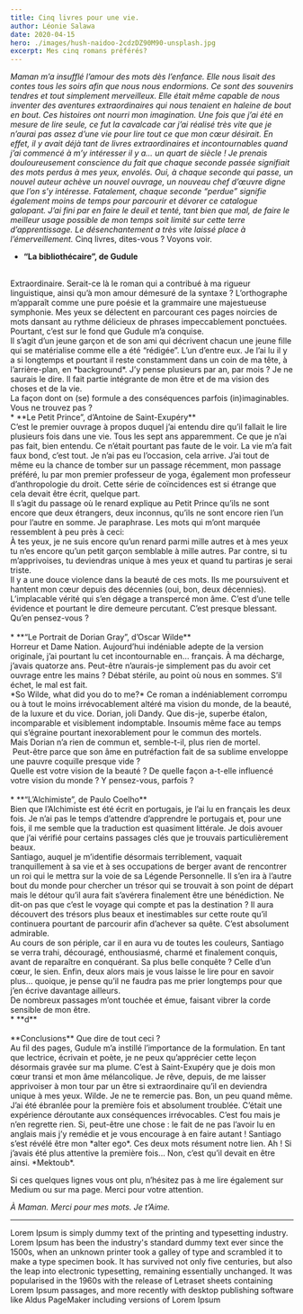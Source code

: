 ```yaml
---
title: Cinq livres pour une vie.
author: Léonie Salawa
date: 2020-04-15
hero: ./images/hush-naidoo-2cdzDZ90M90-unsplash.jpg
excerpt: Mes cinq romans préférés?
---
```


*Maman m’a insufflé l’amour des mots dès l’enfance. Elle nous lisait des contes tous les soirs afin que nous nous endormions. Ce sont des souvenirs tendres et tout simplement merveilleux. Elle était même capable de nous inventer des aventures extraordinaires qui nous tenaient en haleine de bout en bout. Ces histoires ont nourri mon imagination.*
*Une fois que j’ai été en mesure de lire seule, ce fut la cavalcade car j’ai réalisé très vite que je n’aurai pas assez d’une vie pour lire tout ce que mon cœur désirait. En effet, il y avait déjà tant de livres extraordinaires et incontournables quand j’ai commencé à m’y intéresser il y a… un quart de siècle ! Je prenais douloureusement conscience du fait que chaque seconde passée signifiait des mots perdus à mes yeux, envolés. Oui, à chaque seconde qui passe, un nouvel auteur achève un nouvel ouvrage, un nouveau chef d’œuvre digne que l’on s’y intéresse. Fatalement, chaque seconde “perdue” signifie également moins de temps pour parcourir et dévorer ce catalogue galopant.*
*J’ai fini par en faire le deuil et tenté, tant bien que mal, de faire le meilleur usage possible de mon temps soit limité sur cette terre d’apprentissage. Le désenchantement a très vite laissé place à l’émerveillement.*
Cinq livres, dites-vous ? Voyons voir.
* **“La bibliothécaire”, de Gudule**
</br>
Extraordinaire. Serait-ce là le roman qui a contribué à ma rigueur linguistique, ainsi qu’à mon amour démesuré de la syntaxe ? L’orthographe m’apparaît comme une pure poésie et la grammaire une majestueuse symphonie. Mes yeux se délectent en parcourant ces pages noircies de mots dansant au rythme délicieux de phrases impeccablement ponctuées. Pourtant, c’est sur le fond que Gudule m’a conquise.</br>
Il s’agit d’un jeune garçon et de son ami qui décrivent chacun une jeune fille qui se matérialise comme elle a été “rédigée”. L’un d’entre eux.
Je l’ai lu il y a si longtemps et pourtant il reste constamment dans un coin de ma tête, à l’arrière-plan, en *background*. J’y pense plusieurs par an, par mois ? Je ne saurais le dire. Il fait partie intégrante de mon être et de ma vision des choses et de la vie.</br>
La façon dont on (se) formule a des conséquences parfois (in)imaginables.
Vous ne trouvez pas ?</br>
* **Le Petit Prince”, d’Antoine de Saint-Exupéry**
</br>
C’est le premier ouvrage à propos duquel j’ai entendu dire qu’il fallait le lire plusieurs fois dans une vie. Tous les sept ans apparemment. Ce que je n’ai pas fait, bien entendu. Ce n’était pourtant pas faute de le voir. La vie m’a fait faux bond, c’est tout. Je n’ai pas eu l’occasion, cela arrive. J’ai tout de même eu la chance de tomber sur un passage récemment, mon passage préféré, lu par mon premier professeur de yoga, également mon professeur d’anthropologie du droit. Cette série de coïncidences est si étrange que cela devait être écrit, quelque part.</br>
Il s’agit du passage où le renard explique au Petit Prince qu’ils ne sont encore que deux étrangers, deux inconnus, qu’ils ne sont encore rien l’un pour l’autre en somme. Je paraphrase. Les mots qui m’ont marquée ressemblent à peu près à ceci:</br>
À tes yeux, je ne suis encore qu’un renard parmi mille autres et à mes yeux tu n’es encore qu’un petit garçon semblable à mille autres. Par contre, si tu m’apprivoises, tu deviendras unique à mes yeux et quand tu partiras je serai triste.</br>
Il y a une douce violence dans la beauté de ces mots. Ils me poursuivent et hantent mon cœur depuis des décennies (oui, bon, deux décennies). L’implacable vérité qui s’en dégage a transpercé mon âme. C’est d’une telle évidence et pourtant le dire demeure percutant. C’est presque blessant.</br>
Qu’en pensez-vous ?</br></br>
* **“Le Portrait de Dorian Gray”, d’Oscar Wilde**</br>
Horreur et Dame Nation. Aujourd’hui indéniable adepte de la version originale, j’ai pourtant lu cet incontournable en… français. À ma décharge, j’avais quatorze ans. Peut-être n’aurais-je simplement pas du avoir cet ouvrage entre les mains ? Débat stérile, au point où nous en sommes. S’il échet, le mal est fait.</br>
*So Wilde, what did you do to me?* Ce roman a indéniablement corrompu ou à tout le moins irrévocablement altéré ma vision du monde, de la beauté, de la luxure et du vice. Dorian, joli Dandy. Que dis-je, superbe étalon, incomparable et visiblement indomptable. Insoumis même face au temps qui s’égraine pourtant inexorablement pour le commun des mortels.</br>
Mais Dorian n’a rien de commun et, semble-t-il, plus rien de mortel.</br> Peut-être parce que son âme en putréfaction fait de sa sublime enveloppe une pauvre coquille presque vide ?</br>
Quelle est votre vision de la beauté ? De quelle façon a-t-elle influencé votre vision du monde ? Y pensez-vous, parfois ?</br>
</br>
* **“L’Alchimiste”, de Paulo Coelho**
</br>
Bien que l’Alchimiste est été écrit en portugais, je l’ai lu en français les deux fois. Je n’ai pas le temps d’attendre d’apprendre le portugais et, pour une fois, il me semble que la traduction est quasiment littérale. Je dois avouer que j’ai vérifié pour certains passages clés que je trouvais particulièrement beaux.</br>
Santiago, auquel je m’identifie désormais terriblement, vaquait tranquillement à sa vie et à ses occupations de berger avant de rencontrer un roi qui le mettra sur la voie de sa Légende Personnelle. Il s’en ira à l’autre bout du monde pour chercher un trésor qui se trouvait à son point de départ mais le détour qu’il aura fait s’avérera finalement être une bénédiction. Ne dit-on pas que c’est le voyage qui compte et pas la destination ? Il aura découvert des trésors plus beaux et inestimables sur cette route qu’il continuera pourtant de parcourir afin d’achever sa quête. C’est absolument admirable.</br>
Au cours de son périple, car il en aura vu de toutes les couleurs, Santiago se verra trahi, découragé, enthousiasmé, charmé et finalement conquis, avant de reparaître en conquérant. Sa plus belle conquête ? Celle d’un cœur, le sien. Enfin, deux alors mais je vous laisse le lire pour en savoir plus… quoique, je pense qu’il ne faudra pas me prier longtemps pour que j’en écrive davantage ailleurs.</br>
De nombreux passages m’ont touchée et émue, faisant vibrer la corde sensible de mon être.</br>
* **d**
</br>
</br>
**Conclusions**
Que dire de tout ceci ?
</br>
Au fil des pages, Gudule m’a instillé l’importance de la formulation. En tant que lectrice, écrivain et poète, je ne peux qu’apprécier cette leçon désormais gravée sur ma plume.
C’est à Saint-Exupéry que je dois mon cœur transi et mon âme mélancolique. Je rêve, depuis, de me laisser apprivoiser à mon tour par un être si extraordinaire qu’il en deviendra unique à mes yeux.
Wilde. Je ne te remercie pas. Bon, un peu quand même. J’ai été ébranlée pour la première fois et absolument troublée. C’était une expérience déroutante aux conséquences irrévocables. C’est fou mais je n’en regrette rien. Si, peut-être une chose : le fait de ne pas l’avoir lu en anglais mais j’y remédie et je vous encourage à en faire autant !
Santiago s’est révélé être mon *alter ego*. Ces deux mots résument notre lien. Ah ! Si j’avais été plus attentive la première fois… Non, c’est qu’il devait en être ainsi. *Mektoub*.

Si ces quelques lignes vous ont plu, n’hésitez pas à me lire également sur Medium ou sur ma page. Merci pour votre attention.

*À Maman. Merci pour mes mots. Je t’Aime.*


---

Lorem Ipsum is simply dummy text of the printing and typesetting industry. Lorem Ipsum has been the industry's standard dummy text ever since the 1500s, when an unknown printer took a galley of type and scrambled it to make a type specimen book. It has survived not only five centuries, but also the leap into electronic typesetting, remaining essentially unchanged. It was popularised in the 1960s with the release of Letraset sheets containing Lorem Ipsum passages, and more recently with desktop publishing software like Aldus PageMaker including versions of Lorem Ipsum
